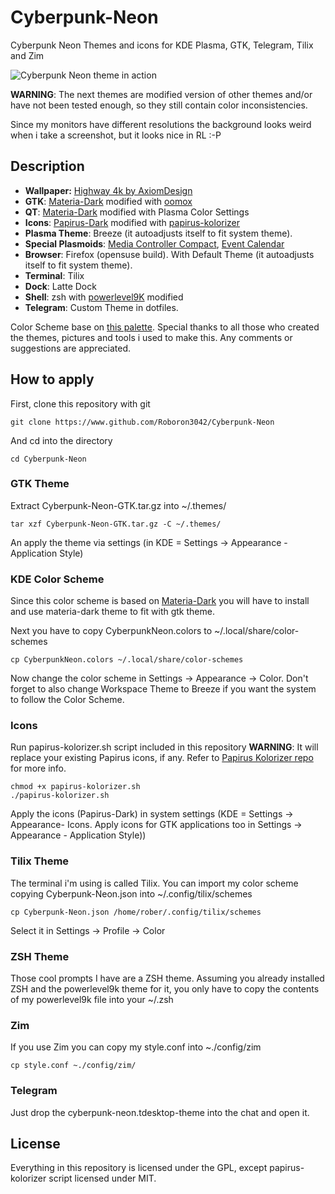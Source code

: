 # Cyberpunk-Neon
Cyberpunk Neon Themes and icons for KDE Plasma, GTK, Telegram, Tilix and Zim

![Cyberpunk Neon theme in action](https://i.redd.it/lw08k55mkv921.png)

**WARNING**: The next themes are modified version of other themes and/or have not been tested enough, so they still contain color inconsistencies.


Since my monitors have different resolutions the background looks weird when i take a screenshot, but it looks nice in RL :-P

## Description

* **Wallpaper:** [Highway 4k by AxiomDesign](https://www.deviantart.com/axiomdesign/art/Highway-4k-696620104)
* **GTK**: [Materia-Dark](https://github.com/nana-4/materia-theme) modified with [oomox](https://github.com/themix-project/oomox)
* **QT**: [Materia-Dark](https://github.com/PapirusDevelopmentTeam/materia-kde) modified with Plasma Color Settings
* **Icons**: [Papirus-Dark](https://github.com/PapirusDevelopmentTeam/papirus-icon-theme) modified with [papirus-kolorizer](https://github.com/DarthWound/papirus-kolorizer)
* **Plasma Theme**: Breeze (it autoadjusts itself to fit system theme).
* **Special Plasmoids**: [Media Controller Compact](https://store.kde.org/p/998887/), [Event Calendar](https://store.kde.org/p/998901/)
* **Browser**: Firefox (opensuse build). With Default Theme (it autoadjusts itself to fit system theme).
* **Terminal**: Tilix
* **Dock**: Latte Dock
* **Shell**: zsh with [powerlevel9K](https://github.com/bhilburn/powerlevel9k) modified
* **Telegram**: Custom Theme in dotfiles.

Color Scheme base on [this palette](https://www.color-hex.com/color-palette/61235). Special thanks to all those who created the themes, pictures and tools i used to make this. Any comments or suggestions are appreciated.

## How to apply

First, clone this repository with git

`git clone https://www.github.com/Roboron3042/Cyberpunk-Neon`

And cd into the directory

`cd Cyberpunk-Neon`

### GTK Theme

Extract Cyberpunk-Neon-GTK.tar.gz into ~/.themes/

`tar xzf Cyberpunk-Neon-GTK.tar.gz -C ~/.themes/`

An apply the theme via settings (in KDE = Settings -> Appearance - Application Style)

### KDE Color Scheme

Since this color scheme is based on [Materia-Dark](https://github.com/PapirusDevelopmentTeam/materia-k) you will have to install and use materia-dark theme to fit with gtk theme.

Next you have to copy CyberpunkNeon.colors to ~/.local/share/color-schemes

`cp CyberpunkNeon.colors ~/.local/share/color-schemes`

Now change the color scheme in Settings -> Appearance -> Color. Don't forget to also change Workspace Theme to Breeze if you want the system to follow the Color Scheme.

### Icons

Run papirus-kolorizer.sh script included in this repository **WARNING**: It will replace your existing Papirus icons, if any. Refer to [Papirus Kolorizer repo](https://github.com/DarthWound/papirus-kolorizer) for more info.

```
chmod +x papirus-kolorizer.sh
./papirus-kolorizer.sh
```

Apply the icons (Papirus-Dark) in system settings (KDE = Settings -> Appearance- Icons. Apply icons for GTK applications too in Settings -> Appearance - Application Style))

### Tilix Theme

The terminal i'm using is called Tilix. You can import my color scheme copying Cyberpunk-Neon.json into ~/.config/tilix/schemes

`cp Cyberpunk-Neon.json /home/rober/.config/tilix/schemes`

Select it in Settings -> Profile -> Color

### ZSH Theme

Those cool prompts I have are a ZSH theme. Assuming you already installed ZSH and the powerlevel9k theme for it, you only have to copy the contents of my powerlevel9k file into your ~/.zsh

### Zim

If you use Zim you can copy my style.conf into ~./config/zim

`cp style.conf ~./config/zim/`

### Telegram

Just drop the cyberpunk-neon.tdesktop-theme into the chat and open it.

## License

Everything in this repository is licensed under the GPL, except papirus-kolorizer script licensed under MIT.
